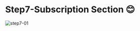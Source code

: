 # Step7-Subscription Section 😊
![step7-01](https://github.com/fatmakhaledosman/Sushi-Themed-Website-step-by-step/blob/main/step7-subscription/images-readme-file/img7-01.png)
